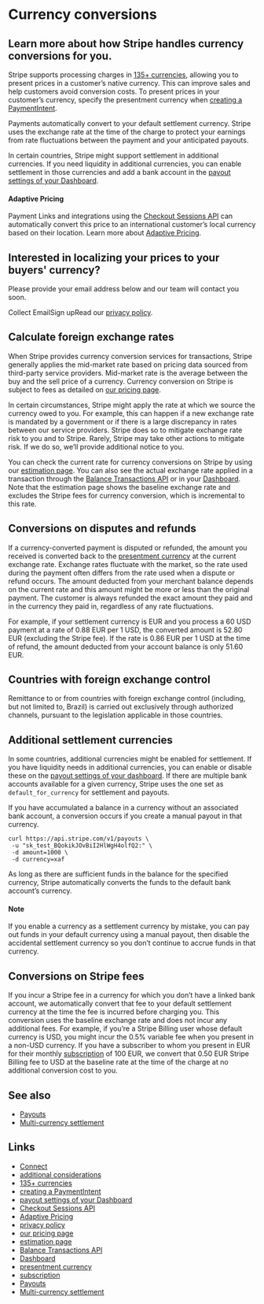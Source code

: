 # Currency conversions

## Learn more about how Stripe handles currency conversions for you.

Stripe supports processing charges in [135+
currencies](https://docs.stripe.com/currencies), allowing you to present prices
in a customer’s native currency. This can improve sales and help customers avoid
conversion costs. To present prices in your customer’s currency, specify the
presentment currency when [creating a
PaymentIntent](https://docs.stripe.com/api/payment_intents/create).

Payments automatically convert to your default settlement currency. Stripe uses
the exchange rate at the time of the charge to protect your earnings from rate
fluctuations between the payment and your anticipated payouts.

In certain countries, Stripe might support settlement in additional currencies.
If you need liquidity in additional currencies, you can enable settlement in
those currencies and add a bank account in the [payout settings of your
Dashboard](https://dashboard.stripe.com/account/payouts).

#### Adaptive Pricing

Payment Links and integrations using the [Checkout Sessions
API](https://docs.stripe.com/api/checkout/sessions) can automatically convert
this price to an international customer’s local currency based on their
location. Learn more about [Adaptive
Pricing](https://docs.stripe.com/payments/checkout/adaptive-pricing).

## Interested in localizing your prices to your buyers' currency?

Please provide your email address below and our team will contact you soon.

Collect EmailSign upRead our [privacy policy](https://stripe.com/privacy).
## Calculate foreign exchange rates

When Stripe provides currency conversion services for transactions, Stripe
generally applies the mid-market rate based on pricing data sourced from
third-party service providers. Mid-market rate is the average between the buy
and the sell price of a currency. Currency conversion on Stripe is subject to
fees as detailed on [our pricing page](https://stripe.com/pricing).

In certain circumstances, Stripe might apply the rate at which we source the
currency owed to you. For example, this can happen if a new exchange rate is
mandated by a government or if there is a large discrepancy in rates between our
service providers. Stripe does so to mitigate exchange rate risk to you and to
Stripe. Rarely, Stripe may take other actions to mitigate risk. If we do so,
we’ll provide additional notice to you.

You can check the current rate for currency conversions on Stripe by using our
[estimation page](https://dashboard.stripe.com/currency_conversion). You can
also see the actual exchange rate applied in a transaction through the [Balance
Transactions
API](https://docs.stripe.com/api/balance_transactions/object#balance_transaction_object-exchange_rate)
or in your [Dashboard](https://dashboard.stripe.com/test/payments). Note that
the estimation page shows the baseline exchange rate and excludes the Stripe
fees for currency conversion, which is incremental to this rate.

## Conversions on disputes and refunds

If a currency-converted payment is disputed or refunded, the amount you received
is converted back to the [presentment
currency](https://docs.stripe.com/currencies#presentment-currencies) at the
current exchange rate. Exchange rates fluctuate with the market, so the rate
used during the payment often differs from the rate used when a dispute or
refund occurs. The amount deducted from your merchant balance depends on the
current rate and this amount might be more or less than the original payment.
The customer is always refunded the exact amount they paid and in the currency
they paid in, regardless of any rate fluctuations.

For example, if your settlement currency is EUR and you process a 60 USD payment
at a rate of 0.88 EUR per 1 USD, the converted amount is 52.80 EUR (excluding
the Stripe fee). If the rate is 0.86 EUR per 1 USD at the time of refund, the
amount deducted from your account balance is only 51.60 EUR.

## Countries with foreign exchange control

Remittance to or from countries with foreign exchange control (including, but
not limited to, Brazil) is carried out exclusively through authorized channels,
pursuant to the legislation applicable in those countries.

## Additional settlement currencies

In some countries, additional currencies might be enabled for settlement. If you
have liquidity needs in additional currencies, you can enable or disable these
on the [payout settings of your
dashboard](https://dashboard.stripe.com/account/payouts). If there are multiple
bank accounts available for a given currency, Stripe uses the one set as
`default_for_currency` for settlement and payouts.

If you have accumulated a balance in a currency without an associated bank
account, a conversion occurs if you create a manual payout in that currency.

```
curl https://api.stripe.com/v1/payouts \
 -u "sk_test_BQokikJOvBiI2HlWgH4olfQ2:" \
 -d amount=1000 \
 -d currency=xaf
```

As long as there are sufficient funds in the balance for the specified currency,
Stripe automatically converts the funds to the default bank account’s currency.

#### Note

If you enable a currency as a settlement currency by mistake, you can pay out
funds in your default currency using a manual payout, then disable the
accidental settlement currency so you don’t continue to accrue funds in that
currency.

## Conversions on Stripe fees

If you incur a Stripe fee in a currency for which you don’t have a linked bank
account, we automatically convert that fee to your default settlement currency
at the time the fee is incurred before charging you. This conversion uses the
baseline exchange rate and does not incur any additional fees. For example, if
you’re a Stripe Billing user whose default currency is USD, you might incur the
0.5% variable fee when you present in a non-USD currency. If you have a
subscriber to whom you present in EUR for their monthly
[subscription](https://docs.stripe.com/billing/subscriptions/creating) of 100
EUR, we convert that 0.50 EUR Stripe Billing fee to USD at the baseline rate at
the time of the charge at no additional conversion cost to you.

## See also

- [Payouts](https://docs.stripe.com/payouts)
- [Multi-currency
settlement](https://docs.stripe.com/payouts/multicurrency-settlement)

## Links

- [Connect](https://docs.stripe.com/connect)
- [additional considerations](https://docs.stripe.com/connect/currencies)
- [135+ currencies](https://docs.stripe.com/currencies)
- [creating a PaymentIntent](https://docs.stripe.com/api/payment_intents/create)
- [payout settings of your
Dashboard](https://dashboard.stripe.com/account/payouts)
- [Checkout Sessions API](https://docs.stripe.com/api/checkout/sessions)
- [Adaptive Pricing](https://docs.stripe.com/payments/checkout/adaptive-pricing)
- [privacy policy](https://stripe.com/privacy)
- [our pricing page](https://stripe.com/pricing)
- [estimation page](https://dashboard.stripe.com/currency_conversion)
- [Balance Transactions
API](https://docs.stripe.com/api/balance_transactions/object#balance_transaction_object-exchange_rate)
- [Dashboard](https://dashboard.stripe.com/test/payments)
- [presentment
currency](https://docs.stripe.com/currencies#presentment-currencies)
- [subscription](https://docs.stripe.com/billing/subscriptions/creating)
- [Payouts](https://docs.stripe.com/payouts)
- [Multi-currency
settlement](https://docs.stripe.com/payouts/multicurrency-settlement)